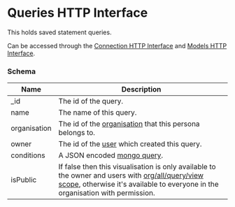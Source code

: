 ---
---

# Queries HTTP Interface

This holds saved statement queries.

Can be accessed through the [Connection HTTP Interface](/http-connection) and [Models HTTP Interface](/http-models). 

### Schema

Name | Description
--- | ---
_id | The id of the query.
name | The name of this query.
organisation | The id of the [organisation](/http-organisations#schema) that this persona belongs to.
owner | The id of the [user](/http-users#schema) which created this query.
conditions | A JSON encoded [mongo query](https://docs.mongodb.com/manual/tutorial/query-documents/).
isPublic | If false then this visualisation is only available to the owner and users with [org/all/query/view scope](/http-roles/#organisation-scopes), otherwise it's available to everyone in the organisation with permission.

